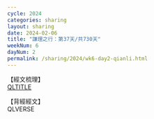 ```yaml
---
cycle: 2024
categories: sharing
layout: sharing
date: 2024-02-06
title: "謙理之行：第37天/共730天"
weekNum: 6
dayNum: 2
permalink: /sharing/2024/wk6-day2-qianli.html
---
```

【經文梳理】  
[QLTITLE](QLLINK)

【背經經文】  
QLVERSE
